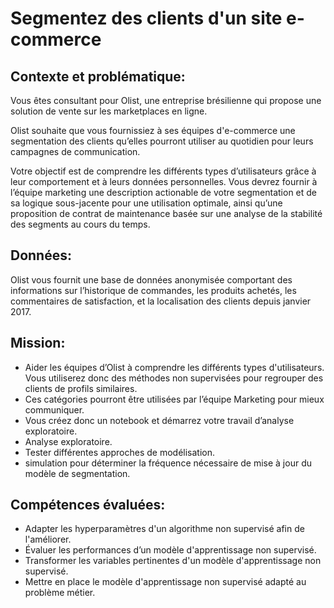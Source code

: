 # Segmentez des clients d'un site e-commerce

## Contexte et problématique:
Vous êtes consultant pour Olist, une entreprise brésilienne qui propose une solution de vente sur les marketplaces en ligne.

Olist souhaite que vous fournissiez à ses équipes d'e-commerce une segmentation des clients qu’elles pourront utiliser au quotidien pour leurs campagnes de communication.

Votre objectif est de comprendre les différents types d’utilisateurs grâce à leur comportement et à leurs données personnelles.
Vous devrez fournir à l’équipe marketing une description actionable de votre segmentation et de sa logique sous-jacente pour une utilisation optimale, ainsi qu’une proposition de contrat de maintenance basée sur une analyse de la stabilité des segments au cours du temps.
## Données:

Olist vous fournit une base de données anonymisée comportant des informations sur l’historique de commandes, les produits achetés, 
les commentaires de satisfaction, et la localisation des clients depuis janvier 2017.

## Mission:
- Aider les équipes d’Olist à comprendre les différents types d'utilisateurs. Vous utiliserez donc des méthodes non supervisées pour regrouper des clients de profils similaires.
- Ces catégories pourront être utilisées par l’équipe Marketing pour mieux communiquer.
- Vous créez donc un notebook et démarrez votre travail d’analyse exploratoire.
- Analyse exploratoire.
- Tester différentes approches de modélisation.
- simulation pour déterminer la fréquence nécessaire de mise à jour du modèle de segmentation.
  
## Compétences évaluées:

- Adapter les hyperparamètres d'un algorithme non supervisé afin de l'améliorer.
- Évaluer les performances d’un modèle d'apprentissage non supervisé.
- Transformer les variables pertinentes d'un modèle d'apprentissage non supervisé.
- Mettre en place le modèle d'apprentissage non supervisé adapté au problème métier.
